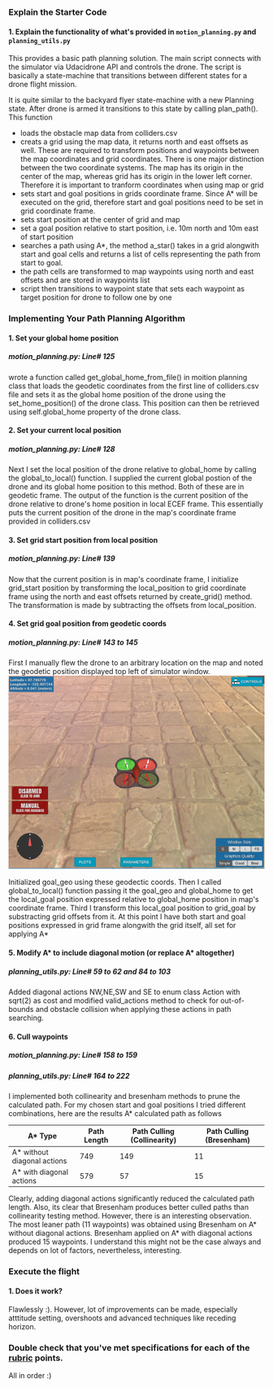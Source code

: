 ### Explain the Starter Code

#### 1. Explain the functionality of what's provided in `motion_planning.py` and `planning_utils.py`
This provides a basic path planning solution. The main script connects with the simulator via Udacidrone API and controls the drone. The script is basically a state-machine that transitions between different states for a drone flight mission.

It is quite similar to the backyard flyer state-machine with a new Planning state. After drone is armed it transitions to this state by calling plan_path(). This function 

- loads the obstacle map data from colliders.csv
- creats a grid using the map data, it returns north and east offsets as well. These are required to transform positions and waypoints between the map coordinates and grid coordinates. There is one major distinction between the two coordinate systems. The map has its origin in the center of the map, whereas grid has its origin in the lower left corner. Therefore it is important to tranform coordinates when using map or grid
- sets start and goal positions in grids coordinate frame. Since A* will be executed on the grid, therefore start and goal positions need to be set in grid coordinate frame.
- sets start position at the center of grid and map
- set a goal position relative to start position, i.e. 10m north and 10m east of start position
- searches a path using A*, the method a_star() takes in a grid alongwith start and goal cells and returns a list of cells representing the path from start to goal.
- the path cells are transformed to map waypoints using north and east offsets and are stored in waypoints list
- script then transitions to waypoint state that sets each waypoint as target position for drone to follow one by one

### Implementing Your Path Planning Algorithm

#### 1. Set your global home position
##### motion_planning.py: Line# 125
wrote a function called get_global_home_from_file() in moition planning class that loads the geodetic coordinates from the first line of colliders.csv file and sets it as the global home position of the drone using the set_home_position() of the drone class. This position can then be retrieved using self.global_home property of the drone class.

#### 2. Set your current local position
##### motion_planning.py: Line# 128
Next I set the local position of the drone relative to global_home by calling the global_to_local() function. I supplied the current global postion of the drone and its global home position to this method. Both of these are in geodetic frame. The output of the function is the current position of the drone relative to drone's home position in local ECEF frame. This essentially puts the current position of the drone in the map's coordinate frame provided in colliders.csv

#### 3. Set grid start position from local position
##### motion_planning.py: Line# 139
Now that the current position is in map's coordinate frame, I initialize grid_start position by transforming the local_position to grid coordinate frame using the north and east offsets returned by create_grid() method. The transformation is made by subtracting the offsets from local_position.

#### 4. Set grid goal position from geodetic coords
##### motion_planning.py: Line# 143 to 145
First I manually flew the drone to an arbitrary location on the map and noted the geodetic position displayed top left of simulator window. 
![Goal Position](./misc/goal_pos.PNG)

Initialized goal_geo using these geodectic coords. Then I called global_to_local() function passing it the goal_geo and global_home to get the local_goal position expressed relative to global_home position in map's coordinate frame. Third I transform this local_goal position to grid_goal by substracting grid offsets from it. At this point I have both start and goal positions expressed in grid frame alongwith the grid itself, all set for applying A*

#### 5. Modify A* to include diagonal motion (or replace A* altogether)
##### planning_utils.py: Line# 59 to 62 and 84 to 103
Added diagonal actions NW,NE,SW and SE to enum class Action with sqrt(2) as cost and modified valid_actions method to check for out-of-bounds and obstacle collision when applying these actions in path searching.

#### 6. Cull waypoints 
##### motion_planning.py: Line# 158 to 159
##### planning_utils.py: Line# 164 to 222
I implemented both collinearity and bresenham methods to prune the calculated path. For my chosen start and goal positions I tried different combinations, here are the results  A* calculated path as follows

A* Type | Path Length | Path Culling (Collinearity) | Path Culling (Bresenham)
--- | --- | --- | ---
A* without diagonal actions | 749 | 149 | 11
A* with diagonal actions | 579 | 57 | 15

Clearly, adding diagonal actions significantly reduced the calculated path length. Also, its clear that Bresenham produces better culled paths than collinearity testing method. However, there is an interesting observation. The most leaner path (11 waypoints) was obtained using Bresenham on A* without diagonal actions. Bresenham applied on A* with diagonal actions produced 15 waypoints. I understand this might not be the case always and depends on lot of factors, nevertheless, interesting.

### Execute the flight
#### 1. Does it work?
Flawlessly :). However, lot of improvements can be made, especially atttitude setting, overshoots and advanced techniques like receding horizon.

### Double check that you've met specifications for each of the [rubric](https://review.udacity.com/#!/rubrics/1534/view) points.
All in order :)
